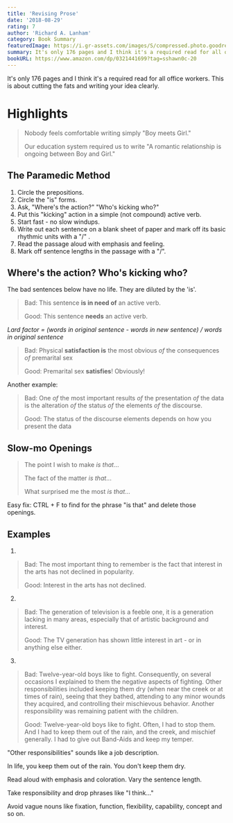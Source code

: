 ```yaml
---
title: 'Revising Prose'
date: '2018-08-29'
rating: 7
author: 'Richard A. Lanham'
category: Book Summary
featuredImage: https://i.gr-assets.com/images/S/compressed.photo.goodreads.com/books/1387668721l/1552699.jpg
summary: It's only 176 pages and I think it's a required read for all office workers. This is about cutting the fats and writing your idea clearly.
bookURL: https://www.amazon.com/dp/0321441699?tag=sshawn0c-20
---
```

It's only 176 pages and I think it's a required read for all office workers. This is about cutting the fats and writing your idea clearly.

# Highlights

> Nobody feels comfortable writing simply "Boy meets Girl."
>
> Our education system required us to write "A romantic relationship is ongoing between Boy and Girl."

## The Paramedic Method

1. Circle the prepositions.
2. Circle the "is" forms.
3. Ask, "Where's the action?" "Who's kicking who?"
4. Put this "kicking" action in a simple (not compound) active verb.
5. Start fast - no slow windups.
6. Write out each sentence on a blank sheet of paper and mark off its basic rhythmic units with a "/" .
7. Read the passage aloud with emphasis and feeling.
8. Mark off sentence lengths in the passage with a "/".

## Where's the action? Who's kicking who?

The bad sentences below have no life. They are diluted by the 'is'.

> Bad: This sentence **is in need of** an active verb.
>
> Good: This sentence **needs** an active verb.

_Lard factor = (words in original sentence - words in new sentence) / words in original sentence_

> Bad: Physical **satisfaction is** the most obvious _of_ the consequences _of_ premarital sex
>
> Good: Premarital sex **satisfies**! Obviously!

Another example:

> Bad: One _of_ the most important results _of_ the presentation _of_ the data is the alteration _of_ the status _of_ the elements _of_ the discourse.
>
> Good: The status of the discourse elements depends on
> how you present the data

## Slow-mo Openings

> The point I wish to make _is that_...
>
> The fact of the matter _is that_...
>
> What surprised me the most _is that_...

Easy fix: CTRL + F to find for the phrase "is that" and delete those openings.

## Examples

1.

> Bad: The most important thing to remember is the fact that interest in the arts has not declined in popularity.
>
> Good: Interest in the arts has not declined.

2.

> Bad: The generation of television is a feeble one, it is a generation lacking in many areas, especially that of artistic background and interest.
>
> Good: The TV generation has shown little interest in art - or in anything else either.

3.

> Bad: Twelve-year-old boys like to fight. Consequently, on several occasions I explained to them the negative aspects of fighting. Other responsibilities included keeping them dry (when near the creek or at times of rain), seeing that they bathed, attending to any minor wounds they acquired, and controlling their mischievous behavior. Another responsibility was remaining patient with the children.
>
> Good: Twelve-year-old boys like to fight. Often, I had to stop them. And I had to keep them out of the rain, and the creek, and
> mischief generally. I had to give out Band-Aids and keep my temper.

"Other responsibilities" sounds like a job description.

In life, you keep them out of the rain. You don't keep them dry.

Read aloud with emphasis and coloration. Vary the sentence length.

Take responsibility and drop phrases like "I think..."

Avoid vague nouns like fixation, function, flexibility, capability, concept and so on.
